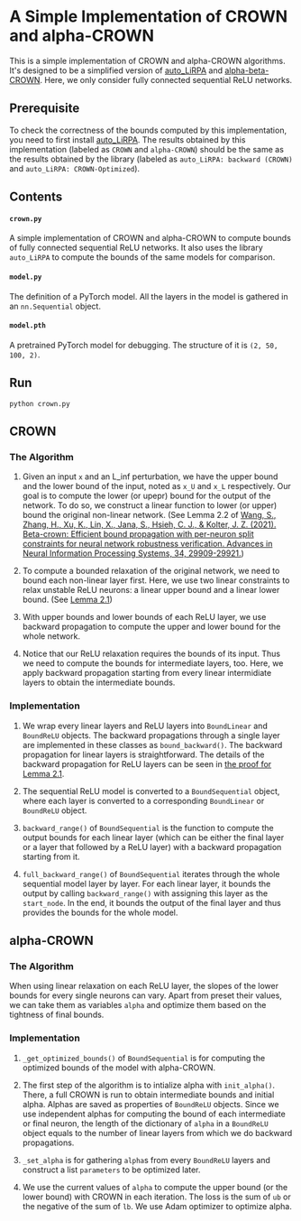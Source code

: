 # A Simple Implementation of CROWN and alpha-CROWN
This is a simple implementation of CROWN and alpha-CROWN algorithms. It's designed to be a simplified version of [auto_LiRPA](https://github.com/Verified-Intelligence/auto_LiRPA) and [alpha-beta-CROWN](https://github.com/Verified-Intelligence/alpha-beta-CROWN). Here, we only consider fully connected sequential ReLU networks. 

## Prerequisite
To check the correctness of the bounds computed by this implementation, you need to first install [auto_LiRPA](https://github.com/Verified-Intelligence/auto_LiRPA). The results obtained by this implementation (labeled as ```CROWN``` and ```alpha-CROWN```) should be the same as the results obtained by the library (labeled as ```auto_LiRPA: backward (CROWN)``` and ```auto_LiRPA: CROWN-Optimized```).

## Contents
#### ```crown.py```
A simple implementation of CROWN and alpha-CROWN to compute bounds of fully connected sequential ReLU networks. It also uses the library ```auto_LiRPA``` to compute the bounds of the same models for comparison.

#### ```model.py```
The definition of a PyTorch model. All the layers in the model is gathered in an ```nn.Sequential``` object.

#### ```model.pth```
A pretrained PyTorch model for debugging. The structure of it is ```(2, 50, 100, 2)```.

## Run
```
python crown.py
```

## CROWN
### The Algorithm
1. Given an input ```x``` and an L_inf perturbation, we have the upper bound and the lower bound of the input, noted as ```x_U``` and ```x_L``` respectively. Our goal is to compute the lower (or upepr) bound for the output of the network. To do so, we construct a linear function to lower (or upper) bound the original non-linear network. (See Lemma 2.2 of [Wang, S., Zhang, H., Xu, K., Lin, X., Jana, S., Hsieh, C. J., & Kolter, J. Z. (2021). Beta-crown: Efficient bound propagation with per-neuron split constraints for neural network robustness verification. Advances in Neural Information Processing Systems, 34, 29909-29921.](https://arxiv.org/pdf/2103.06624.pdf))

2. To compute a bounded relaxation of the original network, we need to bound each non-linear layer first. Here, we use two linear constraints to relax unstable ReLU neurons: a linear upper bound and a linear lower bound. (See [Lemma 2.1](https://arxiv.org/pdf/2103.06624.pdf))

3. With upper bounds and lower bounds of each ReLU layer, we use backward propagation to compute the upper and lower bound for the whole network.

4. Notice that our ReLU relaxation requires the bounds of its input. Thus we need to compute the bounds for intermediate layers, too. Here, we apply backward propagation starting from every linear intermidiate layers to obtain the intermediate bounds.

### Implementation
1. We wrap every linear layers and ReLU layers into ```BoundLinear``` and ```BoundReLU``` objects. The backward propagations through a single layer are implemented in these classes as ```bound_backward()```. The backward propagation for linear layers is straightforward. The details of the backward propagation for ReLU layers can be seen in [the proof for Lemma 2.1](https://arxiv.org/pdf/2103.06624.pdf).

2. The sequential ReLU model is converted to a ```BoundSequential``` object, where each layer is converted to a corresponding ```BoundLinear``` or ```BoundReLU``` object.

3. ```backward_range()``` of ```BoundSequential``` is the function to compute the output bounds for each linear layer (which can be either the final layer or a layer that followed by a ReLU layer) with a backward propagation starting from it.

4. ```full_backward_range()``` of ```BoundSequential``` iterates through the whole sequential model layer by layer. For each linear layer, it bounds the output by calling ```backward_range()``` with assigning this layer as the ```start_node```. In the end, it bounds the output of the final layer and thus provides the bounds for the whole model.

## alpha-CROWN
### The Algorithm
When using linear relaxation on each ReLU layer, the slopes of the lower bounds for every single neurons can vary. Apart from preset their values, we can take them as variables ```alpha``` and optimize them based on the tightness of final bounds.

### Implementation
1. ```_get_optimized_bounds()``` of ```BoundSequential``` is for computing the optimized bounds of the model with alpha-CROWN. 

2. The first step of the algorithm is to intialize alpha with ```init_alpha()```. There, a full CROWN is run to obtain intermediate bounds and initial alpha. Alphas are saved as properties of ```BoundReLU``` objects. Since we use independent alphas for computing the bound of each intermediate or final neuron, the length of the dictionary of ```alpha``` in a ```BoundReLU``` object equals to the number of linear layers from which we do backward propagations.

3. ```_set_alpha``` is for gathering ```alpha```s from every ```BoundReLU``` layers and construct a list ```parameters``` to be optimized later.

4. We use the current values of ```alpha``` to compute the upper bound (or the lower bound) with CROWN in each iteration. The loss is the sum of ```ub``` or the negative of the sum of ```lb```. We use Adam optimizer to optimize alpha.



